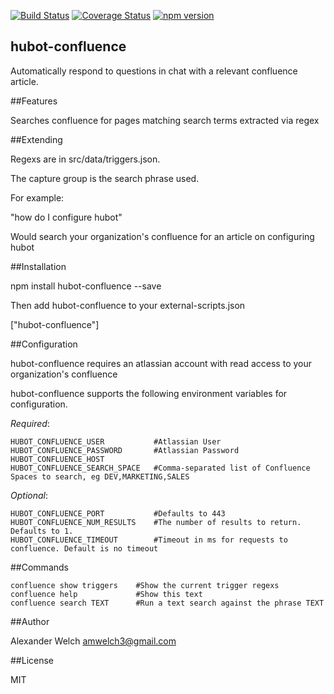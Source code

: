 [![Build Status](https://travis-ci.org/amwelch-oss/hubot-influxdb-alerts.svg?branch=master)](https://travis-ci.org/amwelch-oss/hubot-influxdb-alerts) [![Coverage Status](https://coveralls.io/repos/amwelch-oss/hubot-confluence/badge.svg?branch=master)](https://coveralls.io/r/amwelch-oss/hubot-confluence?branch=master) [![npm version](https://badge.fury.io/js/hubot-confluence.svg)](http://badge.fury.io/js/hubot-confluence)

## hubot-confluence
Automatically respond to questions in chat with a relevant confluence article.

##Features

Searches confluence for pages matching search terms extracted via regex

##Extending

Regexs are in src/data/triggers.json.

The capture group is the search phrase used.

For example:

"how do I configure hubot"

Would search your organization's confluence for an article on configuring hubot

##Installation

npm install hubot-confluence --save

Then add hubot-confluence to your external-scripts.json

["hubot-confluence"]


##Configuration

hubot-confluence requires an atlassian account with read access to your organization's confluence

hubot-confluence supports the following environment variables for configuration.

_Required_:

	HUBOT_CONFLUENCE_USER			#Atlassian User
	HUBOT_CONFLUENCE_PASSWORD		#Atlassian Password
	HUBOT_CONFLUENCE_HOST
	HUBOT_CONFLUENCE_SEARCH_SPACE 	#Comma-separated list of Confluence Spaces to search, eg DEV,MARKETING,SALES

_Optional_:

	HUBOT_CONFLUENCE_PORT			#Defaults to 443
	HUBOT_CONFLUENCE_NUM_RESULTS  	#The number of results to return. Defaults to 1.
	HUBOT_CONFLUENCE_TIMEOUT  		#Timeout in ms for requests to confluence. Default is no timeout

##Commands


	confluence show triggers	#Show the current trigger regexs
    confluence help				#Show this text
    confluence search TEXT		#Run a text search against the phrase TEXT


##Author

Alexander Welch <amwelch3@gmail.com>

##License

MIT
